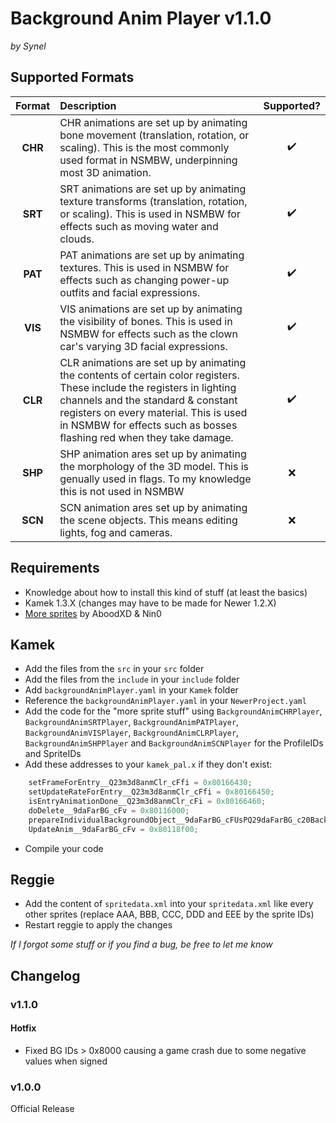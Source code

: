 # Background Anim Player v1.1.0
*by Synel*


## Supported Formats

| Format                | Description           | Supported?            |
| :-------------------: | :-------------------- | :-------------------: |
| **CHR**               | CHR animations are set up by animating bone movement (translation, rotation, or scaling). This is the most commonly used format in NSMBW, underpinning most 3D animation. | ✔️                     |
| **SRT**               | SRT animations are set up by animating texture transforms (translation, rotation, or scaling). This is used in NSMBW for effects such as moving water and clouds. | ✔️                     |
| **PAT**               | PAT animations are set up by animating textures. This is used in NSMBW for effects such as changing power-up outfits and facial expressions. | ✔️                     |
| **VIS**               | VIS animations are set up by animating the visibility of bones. This is used in NSMBW for effects such as the clown car's varying 3D facial expressions. | ✔️                     |
| **CLR**               | CLR animations are set up by animating the contents of certain color registers. These include the registers in lighting channels and the standard & constant registers on every material. This is used in NSMBW for effects such as bosses flashing red when they take damage. | ✔️                     |
| **SHP**               | SHP animation ares set up by animating the morphology of the 3D model. This is genually used in flags. To my knowledge this is not used in NSMBW | ❌                     |
| **SCN**               | SCN animation ares set up by animating the scene objects. This means editing lights, fog and cameras. | ❌                     |


## Requirements
- Knowledge about how to install this kind of stuff (at least the basics)
- Kamek 1.3.X (changes may have to be made for Newer 1.2.X)
- [More sprites](https://github.com/Synell/NSMBW-Custom-Sprites/releases/tag/MoreSprites) by AboodXD & Nin0


## Kamek
- Add the files from the `src` in your `src` folder
- Add the files from the `include` in your `include` folder
- Add `backgroundAnimPlayer.yaml` in your `Kamek` folder
- Reference the `backgroundAnimPlayer.yaml` in your `NewerProject.yaml`
- Add the code for the "more sprite stuff" using `BackgroundAnimCHRPlayer`, `BackgroundAnimSRTPlayer`, `BackgroundAnimPATPlayer`, `BackgroundAnimVISPlayer`, `BackgroundAnimCLRPlayer`, `BackgroundAnimSHPPlayer` and `BackgroundAnimSCNPlayer` for the ProfileIDs and SpriteIDs
- Add these addresses to your `kamek_pal.x` if they don't exist:
```cpp
	setFrameForEntry__Q23m3d8anmClr_cFfi = 0x80166430;
	setUpdateRateForEntry__Q23m3d8anmClr_cFfi = 0x80166450;
	isEntryAnimationDone__Q23m3d8anmClr_cFi = 0x80166460;
	doDelete__9daFarBG_cFv = 0x80116000;
	prepareIndividualBackgroundObject__9daFarBG_cFUsPQ29daFarBG_c20BackgroundModelThingb = 0x80116570;
	UpdateAnim__9daFarBG_cFv = 0x80118f00;
```
- Compile your code


## Reggie
- Add the content of `spritedata.xml` into your `spritedata.xml` like every other sprites (replace AAA, BBB, CCC, DDD and EEE by the sprite IDs)
- Restart reggie to apply the changes


*If I forgot some stuff or if you find a bug, be free to let me know*


## Changelog


### v1.1.0

#### Hotfix
- Fixed BG IDs > 0x8000 causing a game crash due to some negative values when signed


### v1.0.0

Official Release
